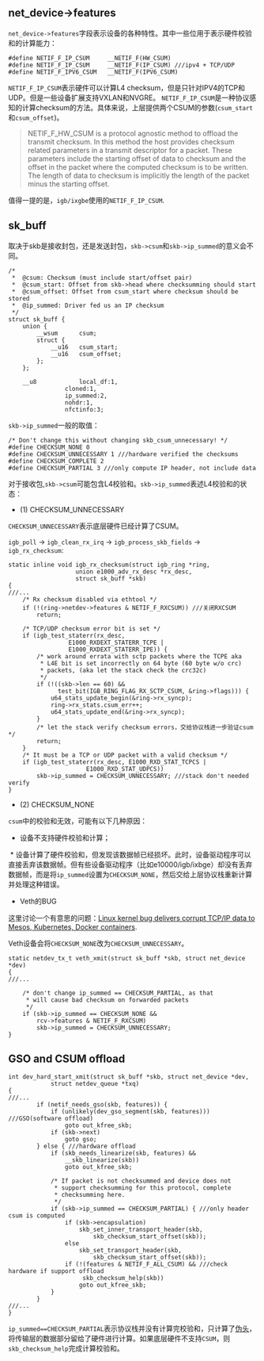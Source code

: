 
## net_device->features

`net_device->features`字段表示设备的各种特性。其中一些位用于表示硬件校验和的计算能力：

```
#define NETIF_F_IP_CSUM		__NETIF_F(HW_CSUM)
#define NETIF_F_IP_CSUM		__NETIF_F(IP_CSUM) ///ipv4 + TCP/UDP
#define NETIF_F_IPV6_CSUM	__NETIF_F(IPV6_CSUM)
```

`NETIF_F_IP_CSUM`表示硬件可以计算L4 checksum，但是只针对IPV4的TCP和UDP。但是一些设备扩展支持VXLAN和NVGRE。
`NETIF_F_IP_CSUM`是一种协议感知的计算checksum的方法。具体来说，上层提供两个CSUM的参数(`csum_start`和`csum_offset`)。

> NETIF_F_HW_CSUM is a protocol agnostic method to offload the transmit checksum. In this method the host 
> provides checksum related parameters in a transmit descriptor for a packet. These parameters include the 
> starting offset of data to checksum and the offset in the packet where the computed checksum is to be written. The 
> length of data to checksum is implicitly the length of the packet minus the starting offset. 

值得一提的是，`igb/ixgbe`使用的`NETIF_F_IP_CSUM`.

## sk_buff

取决于skb是接收封包，还是发送封包，`skb->csum`和`skb->ip_summed`的意义会不同。

```
/*
 *	@csum: Checksum (must include start/offset pair)
 *	@csum_start: Offset from skb->head where checksumming should start
 *	@csum_offset: Offset from csum_start where checksum should be stored
 *	@ip_summed: Driver fed us an IP checksum
 */
struct sk_buff {
	union {
		__wsum		csum;
		struct {
			__u16	csum_start;
			__u16	csum_offset;
		};
	};

	__u8			local_df:1,
				cloned:1,
				ip_summed:2,
				nohdr:1,
				nfctinfo:3;
```

`skb->ip_summed`一般的取值：

```
/* Don't change this without changing skb_csum_unnecessary! */
#define CHECKSUM_NONE 0
#define CHECKSUM_UNNECESSARY 1 ///hardware verified the checksums
#define CHECKSUM_COMPLETE 2
#define CHECKSUM_PARTIAL 3 ///only compute IP header, not include data
```

对于接收包,`skb->csum`可能包含L4校验和。`skb->ip_summed`表述L4校验和的状态：

* (1) CHECKSUM_UNNECESSARY

`CHECKSUM_UNNECESSARY`表示底层硬件已经计算了CSUM。

`igb_poll` -> `igb_clean_rx_irq` -> `igb_process_skb_fields` -> `igb_rx_checksum`:

```
static inline void igb_rx_checksum(struct igb_ring *ring,
				   union e1000_adv_rx_desc *rx_desc,
				   struct sk_buff *skb)
{
///...
	/* Rx checksum disabled via ethtool */
	if (!(ring->netdev->features & NETIF_F_RXCSUM)) ///关闭RXCSUM
		return;

	/* TCP/UDP checksum error bit is set */
	if (igb_test_staterr(rx_desc,
			     E1000_RXDEXT_STATERR_TCPE |
			     E1000_RXDEXT_STATERR_IPE)) {
		/* work around errata with sctp packets where the TCPE aka
		 * L4E bit is set incorrectly on 64 byte (60 byte w/o crc)
		 * packets, (aka let the stack check the crc32c)
		 */
		if (!((skb->len == 60) &&
		      test_bit(IGB_RING_FLAG_RX_SCTP_CSUM, &ring->flags))) {
			u64_stats_update_begin(&ring->rx_syncp);
			ring->rx_stats.csum_err++;
			u64_stats_update_end(&ring->rx_syncp);
		}
		/* let the stack verify checksum errors，交给协议栈进一步验证csum */
		return;
	}
	/* It must be a TCP or UDP packet with a valid checksum */
	if (igb_test_staterr(rx_desc, E1000_RXD_STAT_TCPCS |
				      E1000_RXD_STAT_UDPCS))
		skb->ip_summed = CHECKSUM_UNNECESSARY; ///stack don't needed verify
}
```

* (2) CHECKSUM_NONE

`csum`中的校验和无效，可能有以下几种原因： 

  * 设备不支持硬件校验和计算；
  
  * 设备计算了硬件校验和，但发现该数据帧已经损坏。此时，设备驱动程序可以直接丢弃该数据帧。但有些设备驱动程序（比如e10000/igb/ixbge）却没有丢弃数据帧，而是将`ip_summed`设置为`CHECKSUM_NONE`，然后交给上层协议栈重新计算并处理这种错误。


* Veth的BUG

这里讨论一个有意思的问题：[Linux kernel bug delivers corrupt TCP/IP data to Mesos, Kubernetes, Docker containers](https://tech.vijayp.ca/linux-kernel-bug-delivers-corrupt-tcp-ip-data-to-mesos-kubernetes-docker-containers-4986f88f7a19).

Veth设备会将`CHECKSUM_NONE`改为`CHECKSUM_UNNECESSARY`。

```
static netdev_tx_t veth_xmit(struct sk_buff *skb, struct net_device *dev)
{
///...

	/* don't change ip_summed == CHECKSUM_PARTIAL, as that
	 * will cause bad checksum on forwarded packets
	 */
	if (skb->ip_summed == CHECKSUM_NONE &&
	    rcv->features & NETIF_F_RXCSUM)
		skb->ip_summed = CHECKSUM_UNNECESSARY;
}
```

## GSO and CSUM offload

```
int dev_hard_start_xmit(struct sk_buff *skb, struct net_device *dev,
			struct netdev_queue *txq)
{
///...
		if (netif_needs_gso(skb, features)) {
			if (unlikely(dev_gso_segment(skb, features))) ///GSO(software offload)
				goto out_kfree_skb;
			if (skb->next)
				goto gso;
		} else { ///hardware offload
			if (skb_needs_linearize(skb, features) &&
			    __skb_linearize(skb))
				goto out_kfree_skb;

			/* If packet is not checksummed and device does not
			 * support checksumming for this protocol, complete
			 * checksumming here.
			 */
			if (skb->ip_summed == CHECKSUM_PARTIAL) { ///only header csum is computed
				if (skb->encapsulation)
					skb_set_inner_transport_header(skb,
						skb_checksum_start_offset(skb));
				else
					skb_set_transport_header(skb,
						skb_checksum_start_offset(skb));
				if (!(features & NETIF_F_ALL_CSUM) && ///check hardware if support offload
				     skb_checksum_help(skb))
					goto out_kfree_skb;
			}
		}
///...
}
```

`ip_summed==CHECKSUM_PARTIAL`表示协议栈并没有计算完校验和，只计算了[伪头](http://www.tcpipguide.com/free/t_TCPChecksumCalculationandtheTCPPseudoHeader-2.htm)，将传输层的数据部分留给了硬件进行计算。如果底层硬件不支持`CSUM`，则`skb_checksum_help`完成计算校验和。
